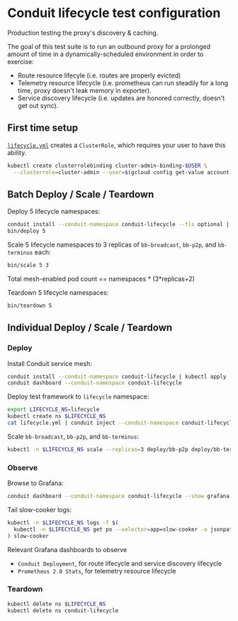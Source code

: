 # Conduit lifecycle test configuration

Production testing the proxy's discovery & caching.

The goal of this test suite is to run an outbound proxy for a prolonged amount
of time in a dynamically-scheduled environment in order to exercise:
- Route resource lifecyle (i.e. routes are properly evicted)
- Telemetry resource lifecycle (i.e. prometheus can run steadily for a long
  time, proxy doesn't leak memory in exporter).
- Service discovery lifecycle (i.e. updates are honored correctly, doesn't get
  out sync).

## First time setup

[`lifecycle.yml`](lifecycle.yml) creates a `ClusterRole`, which requires your
user to have this ability.

```bash
kubectl create clusterrolebinding cluster-admin-binding-$USER \
  --clusterrole=cluster-admin --user=$(gcloud config get-value account)
```

## Batch Deploy / Scale / Teardown

Deploy 5 lifecycle namespaces:

```bash
conduit install --conduit-namespace conduit-lifecycle --tls optional | kubectl apply -f -
bin/deploy 5
```

Scale 5 lifecycle namespaces to 3 replicas of `bb-broadcast`, `bb-p2p`, and
`bb-terminus` each:

```bash
bin/scale 5 3
```

Total mesh-enabled pod count == namespaces * (3*replicas+2)

Teardown 5 lifecycle namespaces:

```bash
bin/teardown 5
```

## Individual Deploy / Scale / Teardown

### Deploy

Install Conduit service mesh:

```bash
conduit install --conduit-namespace conduit-lifecycle | kubectl apply -f -
conduit dashboard --conduit-namespace conduit-lifecycle
```

Deploy test framework to `lifecycle` namespace:

```bash
export LIFECYCLE_NS=lifecycle
kubectl create ns $LIFECYCLE_NS
cat lifecycle.yml | conduit inject --conduit-namespace conduit-lifecycle - | kubectl -n $LIFECYCLE_NS apply -f -
```

Scale `bb-broadcast`, `bb-p2p`, and `bb-terminus`:

```bash
kubectl -n $LIFECYCLE_NS scale --replicas=3 deploy/bb-p2p deploy/bb-terminus
```

### Observe

Browse to Grafana:

```bash
conduit dashboard --conduit-namespace conduit-lifecycle --show grafana
```

Tail slow-cooker logs:

```bash
kubectl -n $LIFECYCLE_NS logs -f $(
  kubectl -n $LIFECYCLE_NS get po --selector=app=slow-cooker -o jsonpath='{.items[*].metadata.name}'
) slow-cooker
```

Relevant Grafana dashboards to observe
- `Conduit Deployment`, for route lifecycle and service discovery lifecycle
- `Prometheus 2.0 Stats`, for telemetry resource lifecycle

### Teardown

```bash
kubectl delete ns $LIFECYCLE_NS
kubectl delete ns conduit-lifecycle
```
